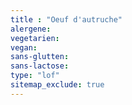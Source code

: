 ```yaml
---
title : "Oeuf d'autruche"
alergene:
vegetarien:
vegan:
sans-glutten:
sans-lactose:
type: "lof"
sitemap_exclude: true
--- 
```

